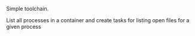 Simple toolchain.

List all processes in a container and create tasks for listing open files for a given process